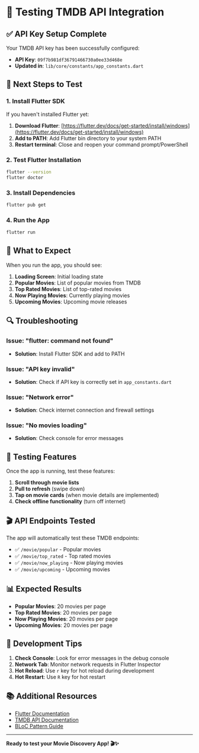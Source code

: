 # 🧪 Testing TMDB API Integration

## ✅ API Key Setup Complete

Your TMDB API key has been successfully configured:
- **API Key**: `09f7b981df36791466730a0ee33d468e`
- **Updated in**: `lib/core/constants/app_constants.dart`

## 🚀 Next Steps to Test

### 1. Install Flutter SDK

If you haven't installed Flutter yet:

1. **Download Flutter**: [https://flutter.dev/docs/get-started/install/windows](https://flutter.dev/docs/get-started/install/windows)
2. **Add to PATH**: Add Flutter bin directory to your system PATH
3. **Restart terminal**: Close and reopen your command prompt/PowerShell

### 2. Test Flutter Installation

```bash
flutter --version
flutter doctor
```

### 3. Install Dependencies

```bash
flutter pub get
```

### 4. Run the App

```bash
flutter run
```

## 🎯 What to Expect

When you run the app, you should see:

1. **Loading Screen**: Initial loading state
2. **Popular Movies**: List of popular movies from TMDB
3. **Top Rated Movies**: List of top-rated movies
4. **Now Playing Movies**: Currently playing movies
5. **Upcoming Movies**: Upcoming movie releases

## 🔍 Troubleshooting

### Issue: "flutter: command not found"
- **Solution**: Install Flutter SDK and add to PATH

### Issue: "API key invalid"
- **Solution**: Check if API key is correctly set in `app_constants.dart`

### Issue: "Network error"
- **Solution**: Check internet connection and firewall settings

### Issue: "No movies loading"
- **Solution**: Check console for error messages

## 📱 Testing Features

Once the app is running, test these features:

1. **Scroll through movie lists**
2. **Pull to refresh** (swipe down)
3. **Tap on movie cards** (when movie details are implemented)
4. **Check offline functionality** (turn off internet)

## 🎬 API Endpoints Tested

The app will automatically test these TMDB endpoints:

- ✅ `/movie/popular` - Popular movies
- ✅ `/movie/top_rated` - Top rated movies
- ✅ `/movie/now_playing` - Now playing movies
- ✅ `/movie/upcoming` - Upcoming movies

## 📊 Expected Results

- **Popular Movies**: 20 movies per page
- **Top Rated Movies**: 20 movies per page
- **Now Playing Movies**: 20 movies per page
- **Upcoming Movies**: 20 movies per page

## 🔧 Development Tips

1. **Check Console**: Look for error messages in the debug console
2. **Network Tab**: Monitor network requests in Flutter Inspector
3. **Hot Reload**: Use `r` key for hot reload during development
4. **Hot Restart**: Use `R` key for hot restart

## 📚 Additional Resources

- [Flutter Documentation](https://flutter.dev/docs)
- [TMDB API Documentation](https://developers.themoviedb.org/3/getting-started/introduction)
- [BLoC Pattern Guide](https://bloclibrary.dev/)

---

**Ready to test your Movie Discovery App! 🎬✨**
